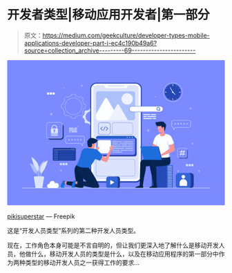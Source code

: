# 开发者类型|移动应用开发者|第一部分

> 原文：<https://medium.com/geekculture/developer-types-mobile-applications-developer-part-i-ec4c190b49a6?source=collection_archive---------69----------------------->

![](img/7e4643c63d56262098bab950830ba533.png)

[pikisuperstar](https://www.freepik.com/pikisuperstar) — Freepik

这是“开发人员类型”系列的第二种开发人员类型。

现在，工作角色本身可能是不言自明的，但让我们更深入地了解什么是移动开发人员，他做什么，移动开发人员的类型是什么，以及在移动应用程序的第一部分中作为两种类型的移动开发人员之一获得工作的要求…